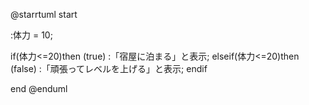 @starrtuml
start

:体力 = 10;

if(体力<=20)then (true)
:「宿屋に泊まる」と表示;
elseif(体力<=20)then (false)
:「頑張ってレベルを上げる」と表示;
endif

end
@enduml
